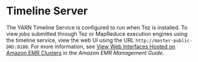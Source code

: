 # Timeline Server<a name="tez-timeline-server"></a>

The YARN Timeline Service is configured to run when Tez is installed\. To view jobs submitted through Tez or MapReduce execution engines using the timeline service, view the web UI using the URL `http://master-public-DNS:8188`\. For more information, see [View Web Interfaces Hosted on Amazon EMR Clusters](http://docs.aws.amazon.com/emr/latest/ManagementGuide/emr-web-interfaces.html) in the *Amazon EMR Management Guide*\.
